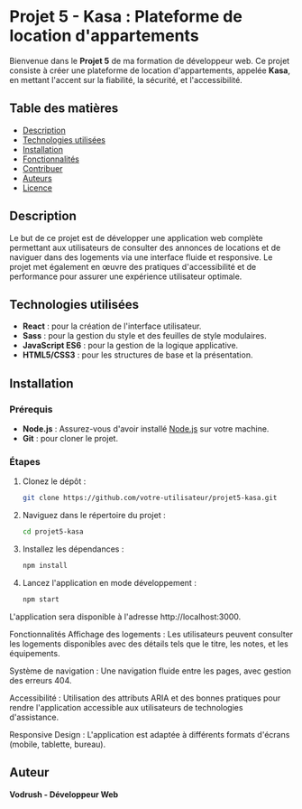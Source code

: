 # Projet 5 - Kasa : Plateforme de location d'appartements
Bienvenue dans le **Projet 5** de ma formation de développeur web. Ce projet consiste à créer une plateforme de location d'appartements, appelée **Kasa**, en mettant l'accent sur la fiabilité, la sécurité, et l'accessibilité.
## Table des matières
- [Description](#description)
- [Technologies utilisées](#technologies-utilisées)
- [Installation](#installation)
- [Fonctionnalités](#fonctionnalités)
- [Contribuer](#contribuer)
- [Auteurs](#auteurs)
- [Licence](#licence)
## Description
Le but de ce projet est de développer une application web complète permettant aux utilisateurs de consulter des annonces de locations et de naviguer dans des logements via une interface fluide et responsive. Le projet met également en œuvre des pratiques d'accessibilité et de performance pour assurer une expérience utilisateur optimale.
## Technologies utilisées
- **React** : pour la création de l'interface utilisateur.
- **Sass** : pour la gestion du style et des feuilles de style modulaires.
- **JavaScript ES6** : pour la gestion de la logique applicative.
- **HTML5/CSS3** : pour les structures de base et la présentation.
## Installation
### Prérequis
- **Node.js** : Assurez-vous d'avoir installé [Node.js](https://nodejs.org) sur votre machine.
- **Git** : pour cloner le projet.
### Étapes
1. Clonez le dépôt :
   ```bash
   git clone https://github.com/votre-utilisateur/projet5-kasa.git
   ```
2. Naviguez dans le répertoire du projet :
   ```bash
   cd projet5-kasa
   ```

3. Installez les dépendances :
   ```bash
   npm install
   ```

4. Lancez l'application en mode développement :
   ```bash
   npm start
   ```
L'application sera disponible à l'adresse http://localhost:3000.

Fonctionnalités
Affichage des logements : Les utilisateurs peuvent consulter les logements disponibles avec des détails tels que le titre, les notes, et les équipements.

Système de navigation : Une navigation fluide entre les pages, avec gestion des erreurs 404.

Accessibilité : Utilisation des attributs ARIA et des bonnes pratiques pour rendre l'application accessible aux utilisateurs de technologies d'assistance.

Responsive Design : L'application est adaptée à différents formats d'écrans (mobile, tablette, bureau).

## Auteur
**Vodrush - Développeur Web**